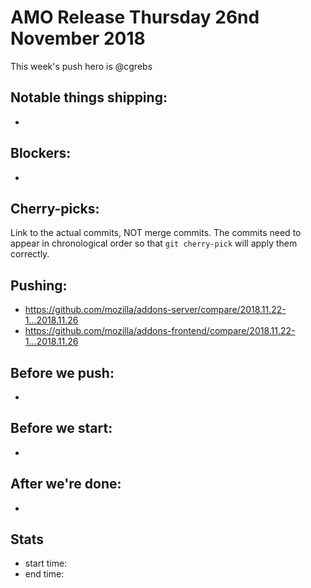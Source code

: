 # AMO Release Thursday 26nd November 2018

This week's push hero is @cgrebs

## Notable things shipping:

*

## Blockers:

*

## Cherry-picks:

Link to the actual commits, NOT merge commits. The commits need to appear
in chronological order so that `git cherry-pick` will apply them correctly.

## Pushing:


* https://github.com/mozilla/addons-server/compare/2018.11.22-1...2018.11.26
* https://github.com/mozilla/addons-frontend/compare/2018.11.22-1...2018.11.26



## Before we push:

*

## Before we start:

*

## After we're done:

*

## Stats

* start time:
* end time:
